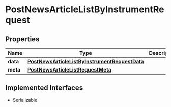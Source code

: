 

# PostNewsArticleListByInstrumentRequest


## Properties

Name | Type | Description | Notes
------------ | ------------- | ------------- | -------------
**data** | [**PostNewsArticleListByInstrumentRequestData**](PostNewsArticleListByInstrumentRequestData.md) |  | 
**meta** | [**PostNewsArticleListRequestMeta**](PostNewsArticleListRequestMeta.md) |  |  [optional]


## Implemented Interfaces

* Serializable



